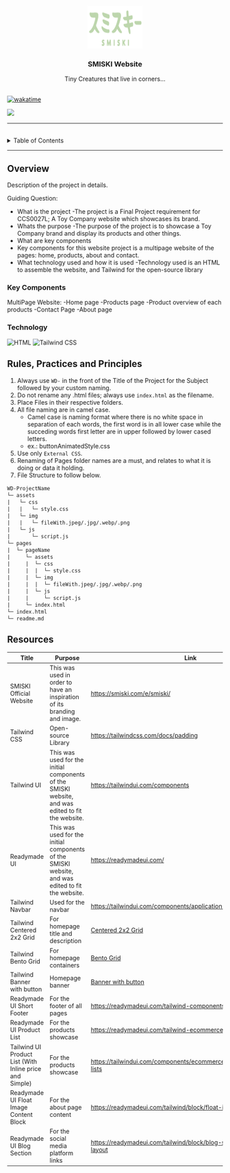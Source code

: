 <a name="readme-top">

<br/>

<br/>
<div align="center">
  <a href="https://github.com/zyx-0314/">
    <img src="/assets/img/smiski logo.png" alt="SMISKI" width="130" height="100">
  </a>
  <h3 align="center">SMISKI Website</h3>
</div>
<div align="center">
  Tiny Creatures that live in corners...
</div>

<br/>



[![wakatime](https://wakatime.com/badge/user/6d74dadb-7352-4c6d-8983-3e7c3816bc35/project/01e10e48-c081-432c-b8fe-3f7a2f95e9dc.svg)](https://wakatime.com/badge/user/6d74dadb-7352-4c6d-8983-3e7c3816bc35/project/01e10e48-c081-432c-b8fe-3f7a2f95e9dc)

![](https://visit-counter.vercel.app/counter.png?page=scndsbey/WD-Seatwork-Toy-Company)

---

<br/>

<details>
  <summary>Table of Contents</summary>
  <ol>
    <li>
      <a href="#overview">Overview</a>
      <ol>
        <li>
          <a href="#key-components">Key Components</a>
        </li>
        <li>
          <a href="#technology">Technology</a>
        </li>
      </ol>
    </li>
    <li>
      <a href="#rule,-practices-and-principles">Rules, Practices and Principles</a>
    </li>
    <li>
      <a href="#resources">Resources</a>
    </li>
  </ol>
</details>

---

## Overview
Description of the project in details.

Guiding Question:
- What is the project
  -The project is a Final Project requirement for CCS0027L; A Toy Company website which showcases its brand.
- Whats the purpose
  -The purpose of the project is to showcase a Toy Company brand and display its products and other things.
- What are key components
- Key components for this website project is a multipage website of the pages: home, products, about and contact.
- What technology used and how it is used
  -Technology used is an HTML to assemble the website, and Tailwind for the open-source library

### Key Components
MultiPage Website:
-Home page
-Products page
  -Product overview of each products
-Contact Page
-About page

### Technology
![HTML](https://img.shields.io/badge/HTML-E34F26?style=for-the-badge&logo=html5&logoColor=white)
![Tailwind CSS](https://readmebadge.vercel.app/badges/tailwind.svg)

## Rules, Practices and Principles
1. Always use `WD-` in the front of the Title of the Project for the Subject followed by your custom naming.
2. Do not rename any .html files; always use `index.html` as the filename.
3. Place Files in their respective folders.
4. All file naming are in camel case.
   - Camel case is naming format where there is no white space in separation of each words, the first word is in all lower case while the succeding words first letter are in upper followed by lower cased letters.
   - ex.: buttonAnimatedStyle.css
5. Use only `External CSS`.
6. Renaming of Pages folder names are a must, and relates to what it is doing or data it holding.
7. File Structure to follow below.

```
WD-ProjectName
└─ assets
|   └─ css
|   |   └─ style.css
|   └─ img
|   |   └─ fileWith.jpeg/.jpg/.webp/.png
|   └─ js
|       └─ script.js
└─ pages
|  └─ pageName
|     └─ assets
|     |  └─ css
|     |  |  └─ style.css
|     |  └─ img
|     |  |  └─ fileWith.jpeg/.jpg/.webp/.png
|     |  └─ js
|     |     └─ script.js
|     └─ index.html
└─ index.html
└─ readme.md
```

## Resources
| Title | Purpose | Link |
|-|-|-|
| SMISKI Official Website | This was used in order to have an inspiration of its branding and image. |https://smiski.com/e/smiski/|
| Tailwind CSS | Open-source Library | https://tailwindcss.com/docs/padding |
| Tailwind UI | This was used for the initial components of the SMISKI website, and was edited to fit the website.| https://tailwindui.com/components |
| Readymade UI | This was used for the initial components of the SMISKI website, and was edited to fit the website. | https://readymadeui.com/ |
| Tailwind Navbar | Used for the navbar| https://tailwindui.com/components/application-ui/navigation/navbars |
| Tailwind Centered 2x2 Grid | For homepage title and description | [Centered 2x2 Grid](https://tailwindui.com/components/marketing/sections/feature-sections#component-64ac58e032276db96bf343a8d4f332a8) |
| Tailwind Bento Grid | For homepage containers| [Bento Grid](https://tailwindui.com/components/marketing/sections/bento-grids#component-dc65cfa183921e10d45c401610332cca) |
| Tailwind Banner with button | Homepage banner | [Banner with button](https://tailwindui.com/components/marketing/elements/banners#component-8904b9d9a9fbb9a2313df3975112f9d7) |
| Readymade UI Short Footer | For the footer of all pages | https://readymadeui.com/tailwind-components/footer |
| Readymade UI Product List | For the products showcase | https://readymadeui.com/tailwind-ecommerce/product-list |
| Tailwind UI Product List (With Inline price and Simple) | For the products showcase | https://tailwindui.com/components/ecommerce/components/product-lists|
| Readymade UI Float Image Content Block | For the about page content | https://readymadeui.com/tailwind/block/float-image-content-block |
| Readymade UI Blog Section | For the social media platform links | https://readymadeui.com/tailwind/block/blog-section-with-card-layout |

